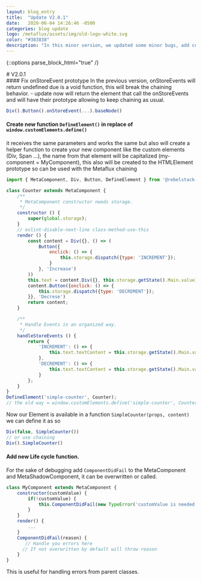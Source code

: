 ```yaml
---
layout: blog_entry
title:  "Update V2.0.1"
date:   2020-06-04 14:26:46 -0500
categories: blog update
logo: /metaflux/assets/img/old-logo-white.svg
color: "#383838"
description: "In this minor version, we updated some minor bugs, add consistency and improve syntax."
---
```

{::options parse_block_html="true" /}
<div class="doc-text-wrapper">
# V2.0.1
</div>
<div class="doc-block">
#### Fix onStoreEvent prototype
In the previous version, onStoreEvents will return undefined due is a void function, this will break the chaining behavior.
- update now will return the element that call the onStoreEvents and will have their prototype allowing to keep chaining as usual.

```js
Div().Button().onStoreEvent(...).baseNode()
```
</div>
<div class="doc-block">

#### Create new function ```DefineElement()``` in replace of ```window.customElements.define()```
it receives the same parameters and works the same but also will create a helper function to create your new component like the custom elements (Div, Span ...), the name from that element will be capitalized (my-component = MyComponent), this also will be created to the HTMLElement prototype so can be used with the Metaflux chaining

```js
import { MetaComponent, Div, Button, DefineElement } from '@rebelstack-io/metaflux';

class Counter extends MetaComponent {
	/**
	 * MetaComponent constructor needs storage.
	 */
	constructor () {
		super(global.storage);
	}
	// eslint-disable-next-line class-method-use-this
	render () {
		const content = Div({}, () => (
			Button({
				onclick: () => {
					this.storage.dispatch({type: 'INCREMENT'});
				}
			}, 'Increase')
		))
		this.text = content.Div({}, this.storage.getState().Main.value)
		content.Button({onclick: () => {
			this.storage.dispatch({type: 'DECREMENT'});
		}}, 'Decrese')
		return content;
	}

	/**
	 * Handle Events in an organized way.
	 */
	handleStoreEvents () {
		return {
			'INCREMENT': () => {
				this.text.textContent = this.storage.getState().Main.value;
			},
			'DECREMENT': () => {
				this.text.textContent = this.storage.getState().Main.value;
			}
		};
	}
}
DefineElement('simple-counter', Counter);
// the old way = window.customElements.define('simple-counter', Counter);
```
Now our Element is available in a function ```SimpleCounter(props, content)```
we can define it as so
```js
Div(false, SimpleCounter())
// or use chaining
Div().SimpleCounter()
```
</div>
<div class="doc-block">

#### Add new Life cycle function.
For the sake of debugging add ```ComponentDidFail``` to the MetaComponent and MetaShadowComponent, it can be overwritten or called.
```js
class MyComponent extends MetaComponent {
    constructor(customValue) {
        if(!customValue) {
            this.ComponentDidFail(new TypeError('customValue is needed on construct'))
        }
    }
    render() {
        ...
    }
    ComponentDidFail(reason) {
       // Handle you errors here
      // If not overwritten by default will throw reason
    }
}
```
This is useful for handling errors from parent classes.
</div>